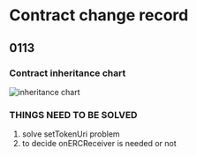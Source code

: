 # Contract change record

## 0113
### Contract inheritance chart    
![inheritance chart](https://i.imgur.com/80liska.png)

### THINGS NEED TO BE SOLVED  
1. solve setTokenUri problem
2. to decide onERCReceiver is needed or not